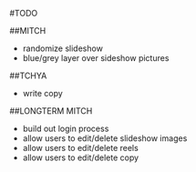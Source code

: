#TODO

##MITCH
- randomize slideshow
- blue/grey layer over sideshow pictures

##TCHYA
- write copy

##LONGTERM MITCH
- build out login process
- allow users to edit/delete slideshow images
- allow users to edit/delete reels
- allow users to edit/delete copy

